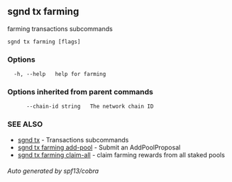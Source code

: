 ## sgnd tx farming

farming transactions subcommands

```
sgnd tx farming [flags]
```

### Options

```
  -h, --help   help for farming
```

### Options inherited from parent commands

```
      --chain-id string   The network chain ID
```

### SEE ALSO

* [sgnd tx](sgnd_tx.md)	 - Transactions subcommands
* [sgnd tx farming add-pool](sgnd_tx_farming_add-pool.md)	 - Submit an AddPoolProposal
* [sgnd tx farming claim-all](sgnd_tx_farming_claim-all.md)	 - claim farming rewards from all staked pools

###### Auto generated by spf13/cobra
